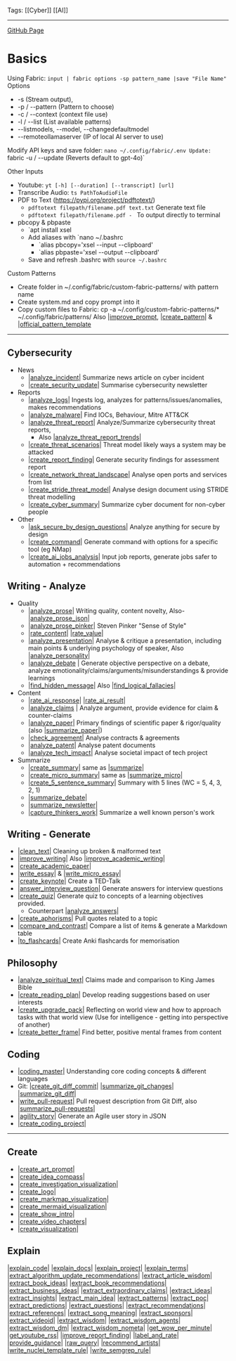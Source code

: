 Tags: [[Cyber]] [[AI]]

---
[GitHub Page](https://github.com/danielmiessler/fabric) 
# Basics
Using Fabric: `input | fabric options -sp pattern_name |save "File Name"`
Options
- -s (Stream output), 
- -p / --pattern (Pattern to choose)
- -c / --context (context file use)
- -l / --list (List available patterns)
- --listmodels, --model, --changedefaultmodel
-  --remoteollamaserver (IP of local AI server to use)

Modify API keys and save folder: `nano ~/.config/fabric/.env
Update: `fabric -u / --update (Reverts default to gpt-4o)`

Other Inputs
- Youtube: `yt [-h] [--duration] [--transcript] [url]`
- Transcribe Audio: `ts PathToAudioFile`
- PDF to Text (https://pypi.org/project/pdftotext/)
	- `pdftotext filepath/filename.pdf text.txt` Generate text file
	- `pdftotext filepath/filename.pdf - ` To output directly to terminal
- pbcopy & pbpaste
	- `apt install xsel
	- Add aliases with `nano ~/.bashrc
		- `alias pbcopy='xsel --input --clipboard'
		- `alias pbpaste='xsel --output --clipboard'
	-  Save and refresh .bashrc with `source ~/.bashrc`

Custom Patterns
- Create folder in ~/.config/fabric/custom-fabric-patterns/ with pattern name
- Create system.md and copy prompt into it
- Copy custom files to Fabric: cp -a ~/.config/custom-fabric-patterns/* ~/.config/fabric/patterns/
	Also |[improve_prompt](https://github.com/danielmiessler/fabric/tree/main/patterns/improve_prompt "improve_prompt"), |[create_pattern](https://github.com/danielmiessler/fabric/tree/main/patterns/create_pattern "create_pattern")| & |[official_pattern_template](https://github.com/danielmiessler/fabric/tree/main/patterns/official_pattern_template "official_pattern_template")

---
## Cybersecurity
- News
	- |[analyze_incident](https://github.com/danielmiessler/fabric/tree/main/patterns/analyze_incident "analyze_incident")| Summarize news article on cyber incident
	- |[create_security_update](https://github.com/danielmiessler/fabric/tree/main/patterns/create_security_update "create_security_update")| Summarise cybersecurity newsletter
- Reports
	- |[analyze_logs](https://github.com/danielmiessler/fabric/tree/main/patterns/analyze_logs "analyze_logs")| Ingests log, analyzes for patterns/issues/anomalies, makes recommendations
	- |[analyze_malware](https://github.com/danielmiessler/fabric/tree/main/patterns/analyze_malware "analyze_malware")| Find IOCs, Behaviour, Mitre ATT&CK
	- |[analyze_threat_report](https://github.com/danielmiessler/fabric/tree/main/patterns/analyze_threat_report "analyze_threat_report")| Analyze/Summarize cybersecurity threat reports, 
		- Also |[analyze_threat_report_trends](https://github.com/danielmiessler/fabric/tree/main/patterns/analyze_threat_report_trends "analyze_threat_report_trends")| 
	- |[create_threat_scenarios](https://github.com/danielmiessler/fabric/tree/main/patterns/create_threat_scenarios "create_threat_scenarios")| Threat model likely ways a system may be attacked
	- |[create_report_finding](https://github.com/danielmiessler/fabric/tree/main/patterns/create_report_finding "create_report_finding")| Generate security findings for assessment report
	- |[create_network_threat_landscape](https://github.com/danielmiessler/fabric/tree/main/patterns/create_network_threat_landscape "create_network_threat_landscape")| Analyse open ports and services from list
	- |[create_stride_threat_model](https://github.com/danielmiessler/fabric/tree/main/patterns/create_stride_threat_model "create_stride_threat_model")| Analyse design document using STRIDE threat modelling
	- |[create_cyber_summary](https://github.com/danielmiessler/fabric/tree/main/patterns/create_cyber_summary "create_cyber_summary")| Summarize cyber document for non-cyber people
- Other
	- |[ask_secure_by_design_questions](https://github.com/danielmiessler/fabric/tree/main/patterns/ask_secure_by_design_questions "ask_secure_by_design_questions")| Analyze anything for secure by design
	- |[create_command](https://github.com/danielmiessler/fabric/tree/main/patterns/create_command "create_command")| Generate command with options for a specific tool (eg NMap)
	- |[create_ai_jobs_analysis](https://github.com/danielmiessler/fabric/tree/main/patterns/create_ai_jobs_analysis "create_ai_jobs_analysis")| Input job reports, generate jobs safer to automation + recommendations
## Writing - Analyze
- Quality
	- |[analyze_prose](https://github.com/danielmiessler/fabric/tree/main/patterns/analyze_prose "analyze_prose")| Writing quality, content novelty, Also- |[analyze_prose_json](https://github.com/danielmiessler/fabric/tree/main/patterns/analyze_prose_json "analyze_prose_json")|
	- |[analyze_prose_pinker](https://github.com/danielmiessler/fabric/tree/main/patterns/analyze_prose_pinker "analyze_prose_pinker")| Steven Pinker "Sense of Style"
	- |[rate_content](https://github.com/danielmiessler/fabric/tree/main/patterns/rate_content "rate_content")| |[rate_value](https://github.com/danielmiessler/fabric/tree/main/patterns/rate_value "rate_value")|
	- |[analyze_presentation](https://github.com/danielmiessler/fabric/tree/main/patterns/analyze_presentation "analyze_presentation")| Analyse & critique a presentation, including main points & underlying psychology of speaker, Also |[analyze_personality](https://github.com/danielmiessler/fabric/tree/main/patterns/analyze_personality "analyze_personality")|
	- |[analyze_debate](https://github.com/danielmiessler/fabric/tree/main/patterns/analyze_debate "analyze_debate") | Generate objective perspective on a debate, analyze emotionality/claims/arguments/misunderstandings & provide learnings
	- |[find_hidden_message](https://github.com/danielmiessler/fabric/tree/main/patterns/find_hidden_message "find_hidden_message")| Also |[find_logical_fallacies](https://github.com/danielmiessler/fabric/tree/main/patterns/find_logical_fallacies "find_logical_fallacies")|
- Content
	- |[rate_ai_response](https://github.com/danielmiessler/fabric/tree/main/patterns/rate_ai_response "rate_ai_response")| |[rate_ai_result](https://github.com/danielmiessler/fabric/tree/main/patterns/rate_ai_result "rate_ai_result")|
	- |[analyze_claims](https://github.com/danielmiessler/fabric/tree/main/patterns/analyze_claims "analyze_claims") | Analyze argument, provide evidence for claim & counter-claims
	- |[analyze_paper](https://github.com/danielmiessler/fabric/tree/main/patterns/analyze_paper "analyze_paper")| Primary findings of scientific paper & rigor/quality (also |[summarize_paper](https://github.com/danielmiessler/fabric/tree/main/patterns/summarize_paper "summarize_paper")|)
	- |[check_agreement](https://github.com/danielmiessler/fabric/tree/main/patterns/check_agreement "check_agreement")| Analyse contracts & agreements
	- |[analyze_patent](https://github.com/danielmiessler/fabric/tree/main/patterns/analyze_patent "analyze_patent")| Analyse patent documents
	- |[analyze_tech_impact](https://github.com/danielmiessler/fabric/tree/main/patterns/analyze_tech_impact "analyze_tech_impact")| Analyse societal impact of tech project
- Summarize
	- |[create_summary](https://github.com/danielmiessler/fabric/tree/main/patterns/create_summary "create_summary")| same as |[summarize](https://github.com/danielmiessler/fabric/tree/main/patterns/summarize "summarize")| 
	- |[create_micro_summary](https://github.com/danielmiessler/fabric/tree/main/patterns/create_micro_summary "create_micro_summary")| same as |[summarize_micro](https://github.com/danielmiessler/fabric/tree/main/patterns/summarize_micro "summarize_micro")|
	- |[create_5_sentence_summary](https://github.com/danielmiessler/fabric/tree/main/patterns/create_5_sentence_summary "create_5_sentence_summary")| Summary with 5 lines (WC = 5, 4, 3, 2, 1)
	- |[summarize_debate](https://github.com/danielmiessler/fabric/tree/main/patterns/summarize_debate "summarize_debate")| 
	- |[summarize_newsletter](https://github.com/danielmiessler/fabric/tree/main/patterns/summarize_newsletter "summarize_newsletter")|
	- |[capture_thinkers_work](https://github.com/danielmiessler/fabric/tree/main/patterns/capture_thinkers_work "capture_thinkers_work")| Summarize a well known person's work
## Writing - Generate
- |[clean_text](https://github.com/danielmiessler/fabric/tree/main/patterns/clean_text "clean_text")| Cleaning up broken & malformed text
- |[improve_writing](https://github.com/danielmiessler/fabric/tree/main/patterns/improve_writing "improve_writing")| Also |[improve_academic_writing](https://github.com/danielmiessler/fabric/tree/main/patterns/improve_academic_writing "improve_academic_writing")|
- |[create_academic_paper](https://github.com/danielmiessler/fabric/tree/main/patterns/create_academic_paper "create_academic_paper")| 
- |[write_essay](https://github.com/danielmiessler/fabric/tree/main/patterns/write_essay "write_essay")| &  |[write_micro_essay](https://github.com/danielmiessler/fabric/tree/main/patterns/write_micro_essay "write_micro_essay")|
- |[create_keynote](https://github.com/danielmiessler/fabric/tree/main/patterns/create_keynote "create_keynote")| Create a TED-Talk
- |[answer_interview_question](https://github.com/danielmiessler/fabric/tree/main/patterns/answer_interview_question "answer_interview_question")| Generate answers for interview questions
- |[create_quiz](https://github.com/danielmiessler/fabric/tree/main/patterns/create_quiz "create_quiz")| Generate quiz to concepts of a learning objectives provided. 
	- Counterpart |[analyze_answers](https://github.com/danielmiessler/fabric/tree/main/patterns/analyze_answers "analyze_answers")|
- |[create_aphorisms](https://github.com/danielmiessler/fabric/tree/main/patterns/create_aphorisms "create_aphorisms")| Pull quotes related to a topic
- |[compare_and_contrast](https://github.com/danielmiessler/fabric/tree/main/patterns/compare_and_contrast "compare_and_contrast")| Compare a list of items & generate a Markdown table
- |[to_flashcards](https://github.com/danielmiessler/fabric/tree/main/patterns/to_flashcards "to_flashcards")| Create Anki flashcards for memorisation
## Philosophy
- |[analyze_spiritual_text](https://github.com/danielmiessler/fabric/tree/main/patterns/analyze_spiritual_text "analyze_spiritual_text")| Claims made and comparison to King James Bible
- |[create_reading_plan](https://github.com/danielmiessler/fabric/tree/main/patterns/create_reading_plan "create_reading_plan")| Develop reading suggestions based on user interests
- |[create_upgrade_pack](https://github.com/danielmiessler/fabric/tree/main/patterns/create_upgrade_pack "create_upgrade_pack")| Reflecting on world view and how to approach tasks with that world view (Use for intelligence - getting into perspective of another)
- |[create_better_frame](https://github.com/danielmiessler/fabric/tree/main/patterns/create_better_frame "create_better_frame")| Find better, positive mental frames from content
## Coding
- |[coding_master](https://github.com/danielmiessler/fabric/tree/main/patterns/coding_master "coding_master")| Understanding core coding concepts & different languages
- Git: |[create_git_diff_commit](https://github.com/danielmiessler/fabric/tree/main/patterns/create_git_diff_commit "create_git_diff_commit")| |[summarize_git_changes](https://github.com/danielmiessler/fabric/tree/main/patterns/summarize_git_changes "summarize_git_changes")| |[summarize_git_diff](https://github.com/danielmiessler/fabric/tree/main/patterns/summarize_git_diff "summarize_git_diff")| 
- |[write_pull-request](https://github.com/danielmiessler/fabric/tree/main/patterns/write_pull-request "write_pull-request")| Pull request description from Git Diff, also |[summarize_pull-requests](https://github.com/danielmiessler/fabric/tree/main/patterns/summarize_pull-requests "summarize_pull-requests")|
- |[agility_story](https://github.com/danielmiessler/fabric/blob/main/patterns/agility_story/system.md)| Generate an Agile user story in JSON
- |[create_coding_project](https://github.com/danielmiessler/fabric/tree/main/patterns/create_coding_project "create_coding_project")|

---
## Create
- |[create_art_prompt](https://github.com/danielmiessler/fabric/tree/main/patterns/create_art_prompt "create_art_prompt")|
- |[create_idea_compass](https://github.com/danielmiessler/fabric/tree/main/patterns/create_idea_compass "create_idea_compass")|
- |[create_investigation_visualization](https://github.com/danielmiessler/fabric/tree/main/patterns/create_investigation_visualization "create_investigation_visualization")|
- |[create_logo](https://github.com/danielmiessler/fabric/tree/main/patterns/create_logo "create_logo")|
- |[create_markmap_visualization](https://github.com/danielmiessler/fabric/tree/main/patterns/create_markmap_visualization "create_markmap_visualization")|
- |[create_mermaid_visualization](https://github.com/danielmiessler/fabric/tree/main/patterns/create_mermaid_visualization "create_mermaid_visualization")|
- |[create_show_intro](https://github.com/danielmiessler/fabric/tree/main/patterns/create_show_intro "create_show_intro")|
- |[create_video_chapters](https://github.com/danielmiessler/fabric/tree/main/patterns/create_video_chapters "create_video_chapters")|
- |[create_visualization](https://github.com/danielmiessler/fabric/tree/main/patterns/create_visualization "create_visualization")|
## Explain
|[explain_code](https://github.com/danielmiessler/fabric/tree/main/patterns/explain_code "explain_code")|
|[explain_docs](https://github.com/danielmiessler/fabric/tree/main/patterns/explain_docs "explain_docs")|
|[explain_project](https://github.com/danielmiessler/fabric/tree/main/patterns/explain_project "explain_project")|
|[explain_terms](https://github.com/danielmiessler/fabric/tree/main/patterns/explain_terms "explain_terms")|
|[extract_algorithm_update_recommendations](https://github.com/danielmiessler/fabric/tree/main/patterns/extract_algorithm_update_recommendations "extract_algorithm_update_recommendations")|
|[extract_article_wisdom](https://github.com/danielmiessler/fabric/tree/main/patterns/extract_article_wisdom "extract_article_wisdom")|
|[extract_book_ideas](https://github.com/danielmiessler/fabric/tree/main/patterns/extract_book_ideas "extract_book_ideas")|
|[extract_book_recommendations](https://github.com/danielmiessler/fabric/tree/main/patterns/extract_book_recommendations "extract_book_recommendations")|
|[extract_business_ideas](https://github.com/danielmiessler/fabric/tree/main/patterns/extract_business_ideas "extract_business_ideas")|
|[extract_extraordinary_claims](https://github.com/danielmiessler/fabric/tree/main/patterns/extract_extraordinary_claims "extract_extraordinary_claims")|
|[extract_ideas](https://github.com/danielmiessler/fabric/tree/main/patterns/extract_ideas "extract_ideas")|
|[extract_insights](https://github.com/danielmiessler/fabric/tree/main/patterns/extract_insights "extract_insights")|
|[extract_main_idea](https://github.com/danielmiessler/fabric/tree/main/patterns/extract_main_idea "extract_main_idea")|
|[extract_patterns](https://github.com/danielmiessler/fabric/tree/main/patterns/extract_patterns "extract_patterns")|
|[extract_poc](https://github.com/danielmiessler/fabric/tree/main/patterns/extract_poc "extract_poc")|
|[extract_predictions](https://github.com/danielmiessler/fabric/tree/main/patterns/extract_predictions "extract_predictions")|
|[extract_questions](https://github.com/danielmiessler/fabric/tree/main/patterns/extract_questions "extract_questions")|
|[extract_recommendations](https://github.com/danielmiessler/fabric/tree/main/patterns/extract_recommendations "extract_recommendations")|
|[extract_references](https://github.com/danielmiessler/fabric/tree/main/patterns/extract_references "extract_references")|
|[extract_song_meaning](https://github.com/danielmiessler/fabric/tree/main/patterns/extract_song_meaning "extract_song_meaning")|
|[extract_sponsors](https://github.com/danielmiessler/fabric/tree/main/patterns/extract_sponsors "extract_sponsors")|
|[extract_videoid](https://github.com/danielmiessler/fabric/tree/main/patterns/extract_videoid "extract_videoid")|
|[extract_wisdom](https://github.com/danielmiessler/fabric/tree/main/patterns/extract_wisdom "extract_wisdom")|
|[extract_wisdom_agents](https://github.com/danielmiessler/fabric/tree/main/patterns/extract_wisdom_agents "extract_wisdom_agents")|
|[extract_wisdom_dm](https://github.com/danielmiessler/fabric/tree/main/patterns/extract_wisdom_dm "extract_wisdom_dm")|
|[extract_wisdom_nometa](https://github.com/danielmiessler/fabric/tree/main/patterns/extract_wisdom_nometa "extract_wisdom_nometa")|
|[get_wow_per_minute](https://github.com/danielmiessler/fabric/tree/main/patterns/get_wow_per_minute "get_wow_per_minute")|
|[get_youtube_rss](https://github.com/danielmiessler/fabric/tree/main/patterns/get_youtube_rss "get_youtube_rss")|
|[improve_report_finding](https://github.com/danielmiessler/fabric/tree/main/patterns/improve_report_finding "improve_report_finding")|
|[label_and_rate](https://github.com/danielmiessler/fabric/tree/main/patterns/label_and_rate "label_and_rate")|
|[provide_guidance](https://github.com/danielmiessler/fabric/tree/main/patterns/provide_guidance "provide_guidance")|
|[raw_query](https://github.com/danielmiessler/fabric/tree/main/patterns/raw_query "raw_query")|
|[recommend_artists](https://github.com/danielmiessler/fabric/tree/main/patterns/recommend_artists "recommend_artists")|
|[write_nuclei_template_rule](https://github.com/danielmiessler/fabric/tree/main/patterns/write_nuclei_template_rule "write_nuclei_template_rule")|
|[write_semgrep_rule](https://github.com/danielmiessler/fabric/tree/main/patterns/write_semgrep_rule "write_semgrep_rule")|